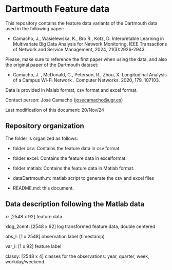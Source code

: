 
# Dartmouth Feature data 

This repository contains the feature data variants of the Dartmouth data used in the following paper:

- Camacho, J., Wasielewska, K., Bro R., Kotz, D. Interpretable Learning in Multivariate Big Data Analysis for Network Monitoring. IEEE Transactions of Network and Service Management, 2024, 21(3):2926-2943.

Please, make sure to reference the first paper when using the data, and also the original paper of the Dartmouth dataset:

- Camacho, J. , McDonald, C., Peterson, R., Zhou, X. Longitudinal Analysis of a Campus Wi-Fi Network . Computer Networks.   2020, 179, 107103.

Data is provided in Malab format, csv format and excel format.

Contact person: José Camacho (josecamacho@ugr.es)

Last modification of this document: 20/Nov/24


## Repository organization

The folder is organized as follows:

- folder csv: Contains the feature data in csv format.

- folder excel: Contains the feature data in excelformat.

- folder matlab: Contains the feature data in Matlab format.

- dataDartmouth.m: matlab script to generate the csv and excel files

- README.md: this document.


## Data description following the Matlab data
 
x: [2548 x 92] feature data

xlog_2cent: [2548 x 92] log transformed feature data, double centered

obs_l: [1 x 2548] observation label (timestamp)

var_l: [1 x 92] feature label

classy: [2548 x 4] classes for the observations: year, quarter, week, workday/weekend. 

